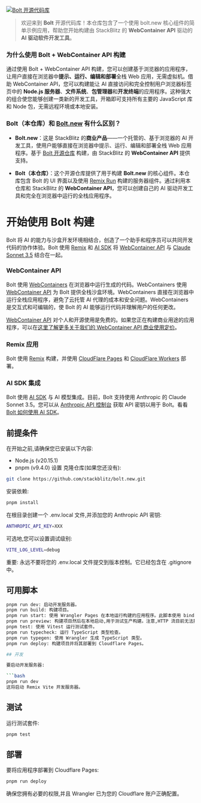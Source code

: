 [![Bolt 开源代码库](./public/social_preview_index.jpg)](https://bolt.new)

> 欢迎来到 **Bolt** 开源代码库！本仓库包含了一个使用 bolt.new 核心组件的简单示例应用，帮助您开始构建由 StackBlitz 的 **WebContainer API** 驱动的 **AI 驱动软件开发工具**。

### 为什么使用 Bolt + WebContainer API 构建

通过使用 Bolt + WebContainer API 构建，您可以创建基于浏览器的应用程序，让用户直接在浏览器中**提示、运行、编辑和部署**全栈 Web 应用，无需虚拟机。借助 WebContainer API，您可以构建能让 AI 直接访问和完全控制用户浏览器标签页中的 **Node.js 服务器**、**文件系统**、**包管理器**和**开发终端**的应用程序。这种强大的组合使您能够创建一类新的开发工具，开箱即可支持所有主要的 JavaScript 库和 Node 包，无需远程环境或本地安装。

### Bolt（本仓库）和 [Bolt.new](https://bolt.new) 有什么区别？

- **Bolt.new**：这是 StackBlitz 的**商业产品**——一个托管的、基于浏览器的 AI 开发工具，使用户能够直接在浏览器中提示、运行、编辑和部署全栈 Web 应用程序。基于 [Bolt 开源仓库](https://github.com/stackblitz/bolt.new) 构建，由 StackBlitz 的 **WebContainer API** 提供支持。

- **Bolt（本仓库）**：这个开源仓库提供了用于构建 **Bolt.new** 的核心组件。本仓库包含 Bolt 的 UI 界面以及使用 [Remix Run](https://remix.run/) 构建的服务器组件。通过利用本仓库和 StackBlitz 的 **WebContainer API**，您可以创建自己的 AI 驱动开发工具和完全在浏览器中运行的全栈应用程序。

# 开始使用 Bolt 构建

Bolt 将 AI 的能力与沙盒开发环境相结合，创造了一个助手和程序员可以共同开发代码的协作体验。Bolt 使用 [Remix](https://remix.run/) 和 [AI SDK](https://sdk.vercel.ai/) 将 [WebContainer API](https://webcontainers.io/api) 与 [Claude Sonnet 3.5](https://www.anthropic.com/news/claude-3-5-sonnet) 结合在一起。

### WebContainer API

Bolt 使用 [WebContainers](https://webcontainers.io/) 在浏览器中运行生成的代码。WebContainers 使用 [WebContainer API](https://webcontainers.io/api) 为 Bolt 提供全栈沙盒环境。WebContainers 直接在浏览器中运行全栈应用程序，避免了云托管 AI 代理的成本和安全问题。WebContainers 是交互式和可编辑的，使 Bolt 的 AI 能够运行代码并理解用户的任何更改。

[WebContainer API](https://webcontainers.io) 对个人和开源使用是免费的。如果您正在构建商业用途的应用程序，可以在[这里了解更多关于我们的 WebContainer API 商业使用定价](https://stackblitz.com/pricing#webcontainer-api)。

### Remix 应用

Bolt 使用 [Remix](https://remix.run/) 构建，并使用 [CloudFlare Pages](https://pages.cloudflare.com/) 和 [CloudFlare Workers](https://workers.cloudflare.com/) 部署。

### AI SDK 集成

Bolt 使用 [AI SDK](https://github.com/vercel/ai) 与 AI 模型集成。目前，Bolt 支持使用 Anthropic 的 Claude Sonnet 3.5。您可以从 [Anthropic API 控制台](https://console.anthropic.com/) 获取 API 密钥以用于 Bolt。看看 [Bolt 如何使用 AI SDK](https://github.com/stackblitz/bolt.new/tree/main/app/lib/.server/llm)。

## 前提条件

在开始之前,请确保您已安装以下内容:

- Node.js (v20.15.1)
- pnpm (v9.4.0)
设置
克隆仓库(如果您还没有):

```bash
git clone https://github.com/stackblitz/bolt.new.git
```

安装依赖:

```bash
pnpm install
```

在根目录创建一个 .env.local 文件,并添加您的 Anthropic API 密钥:

```bash
ANTHROPIC_API_KEY=XXX
```

可选地,您可以设置调试级别:

```bash
VITE_LOG_LEVEL=debug
```

重要: 永远不要将您的 .env.local 文件提交到版本控制。它已经包含在 .gitignore 中。

## 可用脚本

```bash
pnpm run dev: 启动开发服务器。
pnpm run build: 构建项目。
pnpm run start: 使用 Wrangler Pages 在本地运行构建的应用程序。此脚本使用 bindings.sh 设置必要的绑定,因此您不必重复环境变量。
pnpm run preview: 构建项目然后在本地启动,用于测试生产构建。注意,HTTP 流目前无法按预期与 wrangler pages dev 一起工作。
pnpm test: 使用 Vitest 运行测试套件。
pnpm run typecheck: 运行 TypeScript 类型检查。
pnpm run typegen: 使用 Wrangler 生成 TypeScript 类型。
pnpm run deploy: 构建项目并将其部署到 Cloudflare Pages。

## 开发 

要启动开发服务器:

```bash
pnpm run dev
这将启动 Remix Vite 开发服务器。
```

## 测试

运行测试套件:

```bash
pnpm test
```

## 部署

要将应用程序部署到 Cloudflare Pages:

```bash
pnpm run deploy
```

确保您拥有必要的权限,并且 Wrangler 已为您的 Cloudflare 账户正确配置。
